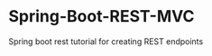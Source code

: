 [![<NeaguMihai>](https://circleci.com/gh/NeaguMihai/Spring-Boot-REST-MVC.svg?style=svg)](https://app.circleci.com/pipelines/github/NeaguMihai/Spring-Boot-REST-MVC)
# Spring-Boot-REST-MVC
Spring boot rest tutorial for creating REST endpoints
